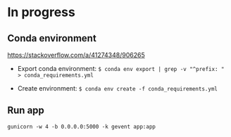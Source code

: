 In progress
================

## Conda environment

https://stackoverflow.com/a/41274348/906265

- Export conda environment:
`$ conda env export | grep -v "^prefix: " > conda_requirements.yml`

- Create environment:
`$ conda env create -f conda_requirements.yml`

## Run app

`gunicorn -w 4 -b 0.0.0.0:5000 -k gevent app:app`


